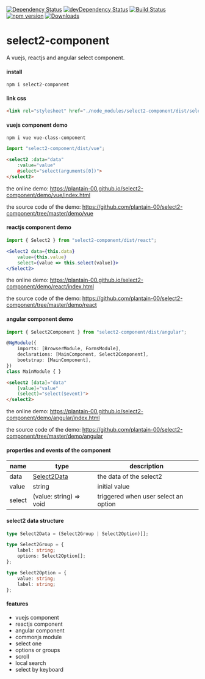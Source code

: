 [![Dependency Status](https://david-dm.org/plantain-00/select2-component.svg)](https://david-dm.org/plantain-00/select2-component)
[![devDependency Status](https://david-dm.org/plantain-00/select2-component/dev-status.svg)](https://david-dm.org/plantain-00/select2-component#info=devDependencies)
[![Build Status](https://travis-ci.org/plantain-00/select2-component.svg?branch=master)](https://travis-ci.org/plantain-00/select2-component)
[![npm version](https://badge.fury.io/js/select2-component.svg)](https://badge.fury.io/js/select2-component)
[![Downloads](https://img.shields.io/npm/dm/select2-component.svg)](https://www.npmjs.com/package/select2-component)

# select2-component
A vuejs, reactjs and angular select component.

#### install

`npm i select2-component`

#### link css

```html
<link rel="stylesheet" href="./node_modules/select2-component/dist/select2.min.css" />
```

#### vuejs component demo

`npm i vue vue-class-component`

```ts
import "select2-component/dist/vue";
```

```html
<select2 :data="data"
    :value="value"
    @select="select(arguments[0])">
</select2>
```

the online demo: https://plantain-00.github.io/select2-component/demo/vue/index.html

the source code of the demo: https://github.com/plantain-00/select2-component/tree/master/demo/vue

#### reactjs component demo

```ts
import { Select2 } from "select2-component/dist/react";
```

```jsx
<Select2 data={this.data}
    value={this.value}
    select={value => this.select(value)}>
</Select2>
```

the online demo: https://plantain-00.github.io/select2-component/demo/react/index.html

the source code of the demo: https://github.com/plantain-00/select2-component/tree/master/demo/react

#### angular component demo

```ts
import { Select2Component } from "select2-component/dist/angular";

@NgModule({
    imports: [BrowserModule, FormsModule],
    declarations: [MainComponent, Select2Component],
    bootstrap: [MainComponent],
})
class MainModule { }
```

```html
<select2 [data]="data"
    [value]="value"
    (select)="select($event)">
</select2>
```

the online demo: https://plantain-00.github.io/select2-component/demo/angular/index.html

the source code of the demo: https://github.com/plantain-00/select2-component/tree/master/demo/angular

#### properties and events of the component

name | type | description
--- | --- | ---
data | [Select2Data](#select2-data-structure) | the data of the select2
value | string | initial value
select | (value: string) => void | triggered when user select an option

#### select2 data structure

```ts
type Select2Data = (Select2Group | Select2Option)[];

type Select2Group = {
    label: string;
    options: Select2Option[];
};

type Select2Option = {
    value: string;
    label: string;
};
```

#### features

+ vuejs component
+ reactjs component
+ angular component
+ commonjs module
+ select one
+ options or groups
+ scroll
+ local search
+ select by keyboard
